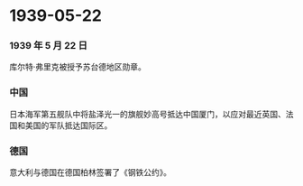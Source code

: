 # 1939-05-22

### 1939 年 5 月 22 日

库尔特·弗里克被授予苏台德地区勋章。

### 中国

日本海军第五舰队中将盐泽光一的旗舰妙高号抵达中国厦门，以应对最近英国、法国和美国的军队抵达国际区。

### 德国

意大利与德国在德国柏林签署了《钢铁公约》。